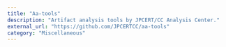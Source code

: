 ```yaml
---
title: "Aa-tools"
description: "Artifact analysis tools by JPCERT/CC Analysis Center."
external_url: "https://github.com/JPCERTCC/aa-tools"
category: "Miscellaneous"
---
```

